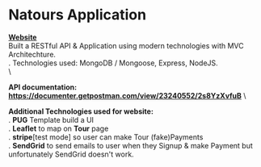 # Natours Application
**[Website](https://natours-gwhk.onrender.com)**
\
Built a RESTful API & Application using modern technologies with MVC Architechture. \
. Technologies used: MongoDB / Mongoose, Express, NodeJS. \
\

**API documentation: https://documenter.getpostman.com/view/23240552/2s8YzXvfuB**
\

**Additional Technologies used for website:**\
. **PUG** Template build a UI\
. **Leaflet** to map on **Tour** page\
. **stripe**[test mode] so user can make Tour (fake)Payments\
. **SendGrid** to send emails to user when they Signup & make Payment
  but unfortunately SendGrid doesn't work.
